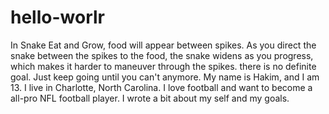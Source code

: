 # hello-worlr
In Snake Eat and Grow, food will appear between spikes. As you direct the snake between the spikes to the food, the snake widens as you progress, which makes it harder to maneuver through the spikes. there is no definite goal. Just keep going until you can't anymore.
My name is Hakim, and I am 13. I live in Charlotte, North Carolina. I love football and want to become a all-pro NFL football player.
I wrote a bit about my self and my goals.
